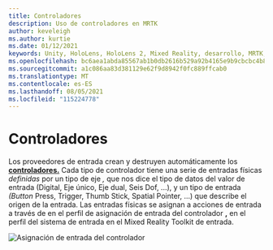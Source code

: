 ```yaml
---
title: Controladores
description: Uso de controladores en MRTK
author: keveleigh
ms.author: kurtie
ms.date: 01/12/2021
keywords: Unity, HoloLens, HoloLens 2, Mixed Reality, desarrollo, MRTK, controladores,
ms.openlocfilehash: bc6aea1abda85567ab1b0db2616b529a92b4165e9b9cbcbc4b8b3cecd8a34c9f
ms.sourcegitcommit: a1c086aa83d381129e62f9d8942f0fc889ffcab0
ms.translationtype: MT
ms.contentlocale: es-ES
ms.lasthandoff: 08/05/2021
ms.locfileid: "115224778"
---
```

# <a name="controllers"></a>Controladores

Los proveedores de entrada crean y destruyen automáticamente los [**controladores.**](input-providers.md) Cada tipo de controlador tiene una serie de entradas físicas *definidas* por un tipo de eje *,* que nos dice el tipo de datos del valor de entrada (Digital, Eje único, Eje dual, Seis Dof, ...), y un tipo de entrada *(Button* Press, Trigger, Thumb Stick, Spatial Pointer, ...) que describe el origen de la entrada. Las entradas físicas se  asignan a acciones de entrada a  través de en el perfil de asignación de entrada del controlador **,** en el perfil del sistema de entrada en el Mixed Reality Toolkit de entrada.

![Asignación de entrada del controlador](../images/input/ControllerInputMapping.png)

